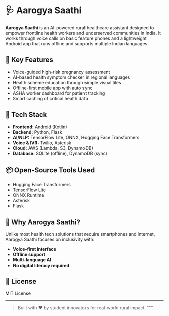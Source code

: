 # 🩺 Aarogya Saathi

**Aarogya Saathi** is an AI-powered rural healthcare assistant designed to empower frontline health workers and underserved communities in India. It works through voice calls on basic feature phones and a lightweight Android app that runs offline and supports multiple Indian languages.

## 🌟 Key Features

- Voice-guided high-risk pregnancy assessment
- AI-based health symptom checker in regional languages
- Health scheme education through simple visual tiles
- Offline-first mobile app with auto sync
- ASHA worker dashboard for patient tracking
- Smart caching of critical health data

## 🔧 Tech Stack

- **Frontend:** Android (Kotlin)
- **Backend:** Python, Flask
- **AI/NLP:** TensorFlow Lite, ONNX, Hugging Face Transformers
- **Voice & IVR:** Twilio, Asterisk
- **Cloud:** AWS (Lambda, S3, DynamoDB)
- **Database:** SQLite (offline), DynamoDB (sync)

## 📦 Open-Source Tools Used

- Hugging Face Transformers
- TensorFlow Lite
- ONNX Runtime
- Asterisk
- Flask

## 🚀 Why Aarogya Saathi?

Unlike most health tech solutions that require smartphones and internet, Aarogya Saathi focuses on inclusivity with:
- **Voice-first interface**
- **Offline support**
- **Multi-language AI**
- **No digital literacy required**

## 📜 License

MIT License

---

> Built with ❤️ by student innovators for real-world rural impact.
"""
